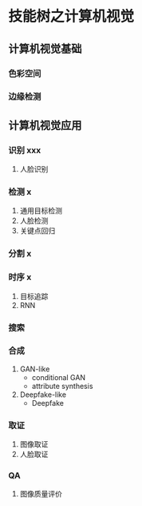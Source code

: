 # 技能树之计算机视觉

## 计算机视觉基础
### 色彩空间
### 边缘检测
## 计算机视觉应用
### 识别 xxx
1. 人脸识别

### 检测 x
1. 通用目标检测
2. 人脸检测
3. 关键点回归

### 分割 x

### 时序 x
1. 目标追踪
2. RNN

### 搜索

### 合成
1. GAN-like
    - conditional GAN
    - attribute synthesis
2. Deepfake-like
    - Deepfake


### 取证
1. 图像取证
2. 人脸取证

### QA
1. 图像质量评价